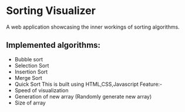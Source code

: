 
# Sorting Visualizer

A web application showcasing the inner workings of sorting algorithms.



## Implemented algorithms:

- Bubble sort
- Selection Sort
- Insertion Sort
- Merge Sort
- Quick Sort
 This is built using HTML,CSS,Javascript
Feature:-
- Speed of visualization
- Generation of new array (Randomly generate new array)
- Size of array

